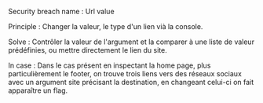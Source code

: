 Security breach name 	: Url value

Principle 				: Changer la valeur, le type d'un lien vià la console.

Solve 					: Contrôler la valeur de l'argument et la comparer à une liste de valeur prédéfinies, ou mettre directement le lien du site.

In case 				: Dans le cas présent en inspectant la home page, plus particulièrement le footer,
							on trouve trois liens vers des réseaux sociaux avec un argument site précisant la destination,
								en changeant celui-ci on fait apparaître un flag.


<a href="index.php?page=redirect&amp;site=facebook" class="icon fa-facebook"></a>